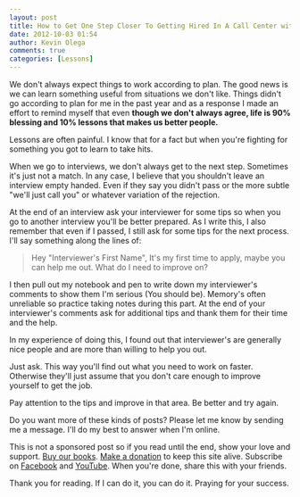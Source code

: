 ```yaml
---
layout: post
title: How to Get One Step Closer To Getting Hired In A Call Center with each Interview
date: 2012-10-03 01:54
author: Kevin Olega
comments: true
categories: [Lessons]
---
```

We don't always expect things to work according to plan. The good news is we can learn something useful from situations we don't like. Things didn't go according to plan for me in the past year and as a response I made an effort to remind myself that even <strong>though we don't always agree, life is 90% blessing and 10% lessons that makes us better people.</strong>

Lessons are often painful. I know that for a fact but when you're fighting for something you got to learn to take hits.

When we go to interviews, we don't always get to the next step. Sometimes it's just not a match. In any case, I believe that you shouldn't leave an interview empty handed. Even if they say you didn't pass or the more subtle "we'll just call you" or whatever variation of the rejection.

At the end of an interview ask your interviewer for some tips so when you go to another interview you'll be better prepared. As I write this, I also remember that even if I passed, I still ask for some tips for the next process. I'll say something along the lines of:

<blockquote>Hey "Interviewer's First Name", It's my first time to apply, maybe you can help me out. What do I need to improve on?</blockquote>

I then pull out my notebook and pen to write down my interviewer's comments to show them I'm serious (You should be). Memory's often unreliable so practice taking notes during this part. At the end of your interviewer's comments ask for additional tips and thank them for their time and the help.

In my experience of doing this, I found out that interviewer's are generally nice people and are more than willing to help you out.

Just ask. This way you'll find out what you need to work on faster. Otherwise they'll just assume that you don't care enough to improve yourself to get the job.

Pay attention to the tips and improve in that area. Be better and try again.

Do you want more of these kinds of posts? Please let me know by sending me a message. I'll do my best to answer when I'm online.

This is not a sponsored post so if you read until the end, show your love and support. [Buy our books](http://callcentertrainingtips.com/promos/).  [Make a donation](http://callcentertrainingtips.com/support/) to keep this site alive. Subscribe on [Facebook](https://www.facebook.com/callcentertrainingtips/) and [YouTube](https://www.youtube.com/channel/UCSRyiovg_InMdQAe7Fn0LtA). When you're done, share this with your friends. 

Thank you for reading. If I can do it, you can do it. Praying for your success.
